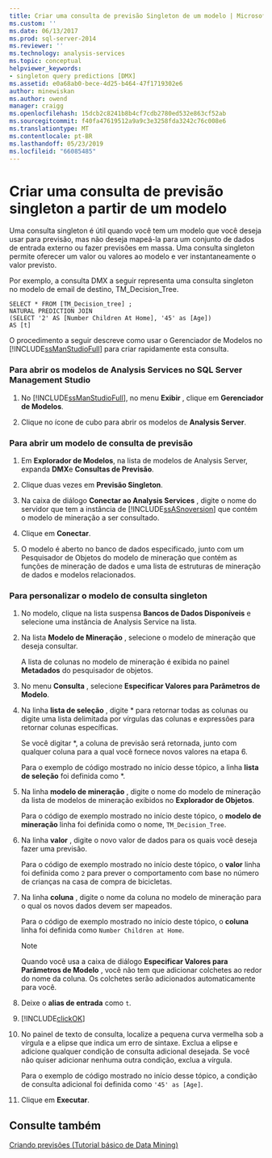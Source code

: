 ```yaml
---
title: Criar uma consulta de previsão Singleton de um modelo | Microsoft Docs
ms.custom: ''
ms.date: 06/13/2017
ms.prod: sql-server-2014
ms.reviewer: ''
ms.technology: analysis-services
ms.topic: conceptual
helpviewer_keywords:
- singleton query predictions [DMX]
ms.assetid: e0a68ab0-bece-4d25-b464-47f1719302e6
author: minewiskan
ms.author: owend
manager: craigg
ms.openlocfilehash: 15dcb2c8241b8b4cf7cdb2780ed532e863cf52ab
ms.sourcegitcommit: f40fa47619512a9a9c3e3258fda3242c76c008e6
ms.translationtype: MT
ms.contentlocale: pt-BR
ms.lasthandoff: 05/23/2019
ms.locfileid: "66085485"
---
```

# <a name="create-a-singleton-prediction-query-from-a-template"></a>Criar uma consulta de previsão singleton a partir de um modelo
  Uma consulta singleton é útil quando você tem um modelo que você deseja usar para previsão, mas não deseja mapeá-la para um conjunto de dados de entrada externo ou fazer previsões em massa. Uma consulta singleton permite oferecer um valor ou valores ao modelo e ver instantaneamente o valor previsto.  
  
 Por exemplo, a consulta DMX a seguir representa uma consulta singleton no modelo de email de destino, TM_Decision_Tree.  
  
```  
SELECT * FROM [TM_Decision_tree] ;  
NATURAL PREDICTION JOIN  
(SELECT '2' AS [Number Children At Home], '45' as [Age])  
AS [t]  
```  
  
 O procedimento a seguir descreve como usar o Gerenciador de Modelos no [!INCLUDE[ssManStudioFull](../../includes/ssmanstudiofull-md.md)] para criar rapidamente esta consulta.  
  
### <a name="to-open-the-analysis-services-templates-in-sql-server-management-studio"></a>Para abrir os modelos de Analysis Services no SQL Server Management Studio  
  
1.  No [!INCLUDE[ssManStudioFull](../../includes/ssmanstudiofull-md.md)], no menu **Exibir** , clique em **Gerenciador de Modelos**.  
  
2.  Clique no ícone de cubo para abrir os modelos de **Analysis Server**.  
  
### <a name="to-open-a-prediction-query-template"></a>Para abrir um modelo de consulta de previsão  
  
1.  Em **Explorador de Modelos**, na lista de modelos de Analysis Server, expanda **DMX**e **Consultas de Previsão**.  
  
2.  Clique duas vezes em **Previsão Singleton**.  
  
3.  Na caixa de diálogo **Conectar ao Analysis Services** , digite o nome do servidor que tem a instância de [!INCLUDE[ssASnoversion](../../includes/ssasnoversion-md.md)] que contém o modelo de mineração a ser consultado.  
  
4.  Clique em **Conectar**.  
  
5.  O modelo é aberto no banco de dados especificado, junto com um Pesquisador de Objetos do modelo de mineração que contém as funções de mineração de dados e uma lista de estruturas de mineração de dados e modelos relacionados.  
  
### <a name="to-customize-the-singleton-query-template"></a>Para personalizar o modelo de consulta singleton  
  
1.  No modelo, clique na lista suspensa **Bancos de Dados Disponíveis** e selecione uma instância de Analysis Service na lista.  
  
2.  Na lista **Modelo de Mineração** , selecione o modelo de mineração que deseja consultar.  
  
     A lista de colunas no modelo de mineração é exibida no painel **Metadados** do pesquisador de objetos.  
  
3.  No menu **Consulta** , selecione **Especificar Valores para Parâmetros de Modelo**.  
  
4.  Na linha **lista de seleção** , digite * para retornar todas as colunas ou digite uma lista delimitada por vírgulas das colunas e expressões para retornar colunas específicas.  
  
     Se você digitar *, a coluna de previsão será retornada, junto com qualquer coluna para a qual você fornece novos valores na etapa 6.  
  
     Para o exemplo de código mostrado no início desse tópico, a linha **lista de seleção** foi definida como *.  
  
5.  Na linha **modelo de mineração** , digite o nome do modelo de mineração da lista de modelos de mineração exibidos no **Explorador de Objetos**.  
  
     Para o código de exemplo mostrado no início deste tópico, o **modelo de mineração** linha foi definida como o nome, `TM_Decision_Tree`.  
  
6.  Na linha **valor** , digite o novo valor de dados para os quais você deseja fazer uma previsão.  
  
     Para o código de exemplo mostrado no início deste tópico, o **valor** linha foi definida como `2` para prever o comportamento com base no número de crianças na casa de compra de bicicletas.  
  
7.  Na linha **coluna** , digite o nome da coluna no modelo de mineração para o qual os novos dados devem ser mapeados.  
  
     Para o código de exemplo mostrado no início deste tópico, o **coluna** linha foi definida como `Number Children at Home`.  
  
    > [!NOTE]  
    >  Quando você usa a caixa de diálogo **Especificar Valores para Parâmetros de Modelo** , você não tem que adicionar colchetes ao redor do nome da coluna. Os colchetes serão adicionados automaticamente para você.  
  
8.  Deixe o **alias de entrada** como `t`.  
  
9. [!INCLUDE[clickOK](../../includes/clickok-md.md)]  
  
10. No painel de texto de consulta, localize a pequena curva vermelha sob a vírgula e a elipse que indica um erro de sintaxe. Exclua a elipse e adicione qualquer condição de consulta adicional desejada. Se você não quiser adicionar nenhuma outra condição, exclua a vírgula.  
  
     Para o exemplo de código mostrado no início desse tópico, a condição de consulta adicional foi definida como `'45' as [Age]`.  
  
11. Clique em **Executar**.  
  
## <a name="see-also"></a>Consulte também  
 [Criando previsões &#40;Tutorial básico de Data Mining&#41;](../../tutorials/creating-predictions-basic-data-mining-tutorial.md)  
  
  
